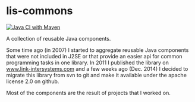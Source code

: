 lis-commons
=============

[![Java CI with Maven](https://github.com/link-intersystems/lis-commons/actions/workflows/maven.yml/badge.svg)](https://github.com/link-intersystems/lis-commons/actions/workflows/maven.yml)

A collection of reusable Java components.

Some time ago (in 2007) I started to aggregate reusable Java components that were not included in J2SE or that provide an easier api for common programming tasks in one library.
In 2011 I published the library on www.link-intersystems.com and a few weeks ago (Dec. 2014) I decided to migrate this library from svn to git and make it available under the apache license 2.0 on github.

Most of the components are the result of projects that I worked on.




